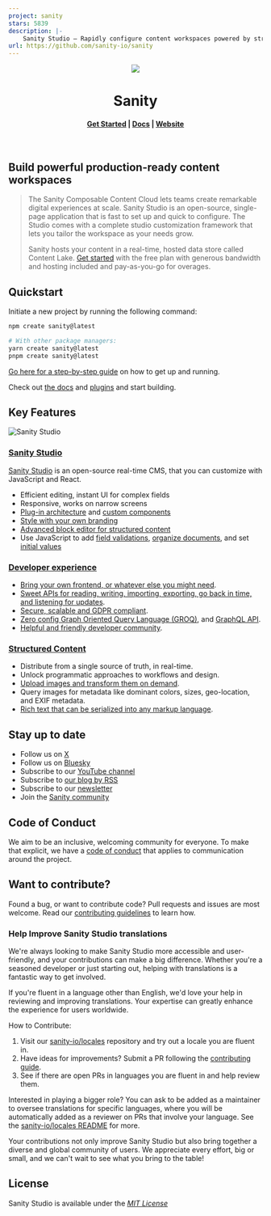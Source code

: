 ```yaml
---
project: sanity
stars: 5839
description: |-
    Sanity Studio – Rapidly configure content workspaces powered by structured content
url: https://github.com/sanity-io/sanity
---
```


<div align="center">
  <a href="https://sanity.io">
    <img src="https://cdn.sanity.io/images/3do82whm/next/d6cf401d52c33b7a5a354a14ab7de94dea2f0c02-192x192.svg" />
  </a>
  <h1 align="center">Sanity</h1>
  <h4 align="center">
    <a href="https://www.sanity.io/get-started?ref=gh">Get Started</a> |
    <a href="https://www.sanity.io/docs">Docs</a> |
    <a href="https://www.sanity.io">Website</a>
  </h4>
</div>

<div align="center">
  <img alt="" src="https://img.shields.io/npm/v/sanity?style=flat">
  <img alt="" src="https://img.shields.io/npm/dm/@sanity/client?style=flat">
  <img alt="" src="https://img.shields.io/npm/l/sanity.svg?style=flat">
  <a aria-label="Join the Sanity community" href="https://www.sanity.io/community/join?utm_source=readme">
    <img alt="" src="https://img.shields.io/badge/Join%20Slack-f03e2f?logo=Slack&style=flat"></a>
  <a aria-label="Follow Sanity on Bluesky" href="https://bsky.app/profile/sanity.io">
    <img alt="" src="https://img.shields.io/badge/follow-@sanity.io-blue?logo=bluesky"></a>
</div>

## Build powerful production-ready content workspaces

> The Sanity Composable Content Cloud lets teams create remarkable digital experiences at scale. Sanity Studio is an open-source, single-page application that is fast to set up and quick to configure. The Studio comes with a complete studio customization framework that lets you tailor the workspace as your needs grow.
>
> Sanity hosts your content in a real-time, hosted data store called Content Lake. [Get started](https://www.sanity.io/get-started?ref=gh) with the free plan with generous bandwidth and hosting included and pay-as-you-go for overages.

## Quickstart

Initiate a new project by running the following command:

```bash
npm create sanity@latest

# With other package managers:
yarn create sanity@latest
pnpm create sanity@latest
```

[Go here for a step-by-step guide](https://www.sanity.io/docs/getting-started-with-sanity) on how to get up and running.

Check out [the docs](https://www.sanity.io/docs/sanity-studio) and [plugins](https://www.sanity.io/plugins) and start building.

## Key Features

![Sanity Studio](https://cdn.sanity.io/images/3do82whm/next/0eef48a15688916111a14cae008b0d5bd73865a5-2880x1000.png?w=2000&fit=max&auto=format&dpr=2)

### [Sanity Studio](https://www.sanity.io/studio)

[Sanity Studio](https://www.sanity.io/studio) is an open-source real-time CMS, that you can customize with JavaScript and React.

- Efficient editing, instant UI for complex fields
- Responsive, works on narrow screens
- [Plug-in architecture](https://www.sanity.io/plugins) and [custom components](https://www.sanity.io/docs/component-api)
- [Style with your own branding](https://www.sanity.io/docs/theming)
- [Advanced block editor for structured content](https://www.sanity.io/docs/block-content)
- Use JavaScript to add [field validations](https://www.sanity.io/docs/validation), [organize documents](https://www.sanity.io/docs/overview-structure-builder), and set [initial values](https://www.sanity.io/docs/theming)

### [Developer experience](https://www.sanity.io/developer-experience)

- [Bring your own frontend, or whatever else you might need](https://www.sanity.io/docs/build-with-sanity).
- [Sweet APIs for reading, writing, importing, exporting, go back in time, and listening for updates](https://www.sanity.io/docs/datastore).
- [Secure, scalable and GDPR compliant](https://www.sanity.io/security).
- [Zero config Graph Oriented Query Language (GROQ)](https://www.sanity.io/docs/how-queries-work), and [GraphQL API](https://www.sanity.io/docs/graphql).
- [Helpful and friendly developer community](https://snty.link/community).

### [Structured Content](https://www.sanity.io/structured-content)

- Distribute from a single source of truth, in real-time.
- Unlock programmatic approaches to workflows and design.
- [Upload images and transform them on demand](https://www.sanity.io/docs/asset-pipeline).
- Query images for metadata like dominant colors, sizes, geo-location, and EXIF metadata.
- [Rich text that can be serialized into any markup language](https://www.sanity.io/guides/introduction-to-portable-text).

## Stay up to date

- Follow us on [X](https://x.com/sanity_io)
- Follow us on [Bluesky](https://bsky.app/profile/sanity.io)
- Subscribe to our [YouTube channel](https://www.youtube.com/@sanity_io)
- Subscribe to [our blog by RSS](https://www.sanity.io/feed/rss)
- Subscribe to our [newsletter](https://www.sanity.io/newsletter)
- Join the [Sanity community](https://www.sanity.io/community/join?utm_source=readme)

## Code of Conduct

We aim to be an inclusive, welcoming community for everyone. To make that explicit, we have a [code of conduct](https://github.com/sanity-io/sanity/blob/main/CODE_OF_CONDUCT.md) that applies to communication around the project.

## Want to contribute?

Found a bug, or want to contribute code? Pull requests and issues are most welcome. Read our [contributing guidelines](https://github.com/sanity-io/sanity/blob/main/CONTRIBUTING.md) to learn how.

### Help Improve Sanity Studio translations

We're always looking to make Sanity Studio more accessible and user-friendly, and your contributions can make a big difference. Whether you're a seasoned developer or just starting out, helping with translations is a fantastic way to get involved.

If you're fluent in a language other than English, we'd love your help in reviewing and improving translations. Your expertise can greatly enhance the experience for users worldwide.

How to Contribute:

1. Visit our [sanity-io/locales](https://github.com/sanity-io/locales) repository and try out a locale you are fluent in.
2. Have ideas for improvements? Submit a PR following the [contributing guide](https://github.com/sanity-io/locales/blob/main/CONTRIBUTING.md#getting-started).
3. See if there are open PRs in languages you are fluent in and help review them.

Interested in playing a bigger role? You can ask to be added as a maintainer to oversee translations for specific languages, where you will be automatically added as a reviewer on PRs that involve your language. See the [sanity-io/locales README](https://github.com/sanity-io/locales#readme) for more.

Your contributions not only improve Sanity Studio but also bring together a diverse and global community of users. We appreciate every effort, big or small, and we can't wait to see what you bring to the table!

## License

Sanity Studio is available under the [_MIT License_](https://github.com/sanity-io/sanity/blob/main/LICENSE)

